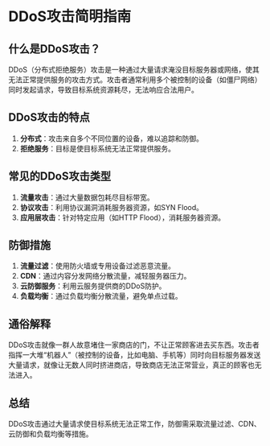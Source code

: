 # DDoS攻击简明指南

## 什么是DDoS攻击？
DDoS（分布式拒绝服务）攻击是一种通过大量请求淹没目标服务器或网络，使其无法正常提供服务的攻击方式。攻击者通常利用多个被控制的设备（如僵尸网络）同时发起请求，导致目标系统资源耗尽，无法响应合法用户。

## DDoS攻击的特点
1. **分布式**：攻击来自多个不同位置的设备，难以追踪和防御。
2. **拒绝服务**：目标是使目标系统无法正常提供服务。

## 常见的DDoS攻击类型
1. **流量攻击**：通过大量数据包耗尽目标带宽。
2. **协议攻击**：利用协议漏洞消耗服务器资源，如SYN Flood。
3. **应用层攻击**：针对特定应用（如HTTP Flood），消耗服务器资源。

## 防御措施
1. **流量过滤**：使用防火墙或专用设备过滤恶意流量。
2. **CDN**：通过内容分发网络分散流量，减轻服务器压力。
3. **云防御服务**：利用云服务提供商的DDoS防护。
4. **负载均衡**：通过负载均衡分散流量，避免单点过载。

## 通俗解释
DDoS攻击就像一群人故意堵住一家商店的门，不让正常顾客进去买东西。攻击者指挥一大堆“机器人”（被控制的设备，比如电脑、手机等）同时向目标服务器发送大量请求，就像让无数人同时挤进商店，导致商店无法正常营业，真正的顾客也无法进入。

## 总结
DDoS攻击通过大量请求使目标系统无法正常工作，防御需采取流量过滤、CDN、云防御和负载均衡等措施。
